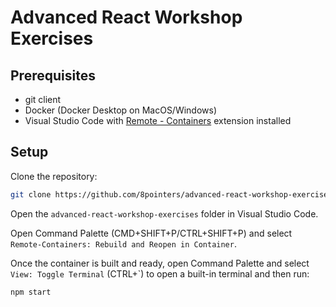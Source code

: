 # Advanced React Workshop Exercises

## Prerequisites

- git client
- Docker (Docker Desktop on MacOS/Windows)
- Visual Studio Code with [Remote - Containers](https://marketplace.visualstudio.com/items?itemName=ms-vscode-remote.remote-containers) extension installed

## Setup

Clone the repository:

```sh
git clone https://github.com/8pointers/advanced-react-workshop-exercises.git
```

Open the `advanced-react-workshop-exercises` folder in Visual Studio Code.

Open Command Palette (CMD+SHIFT+P/CTRL+SHIFT+P) and select `Remote-Containers: Rebuild and Reopen in Container`.

Once the container is built and ready, open Command Palette and select `View: Toggle Terminal` (CTRL+`) to open a built-in terminal and then run:

```sh
npm start
```
